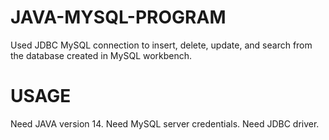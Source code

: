 # JAVA-MYSQL-PROGRAM
Used JDBC MySQL connection to insert, delete, update, and search from the database created in MySQL workbench. 

# USAGE
Need JAVA version 14.
Need MySQL server credentials.
Need JDBC driver.

